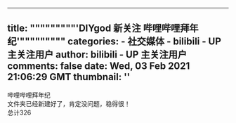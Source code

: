 
---
title: """""""""'DIYgod 新关注 哔哩哔哩拜年纪'"""""""""
categories: 
    - 社交媒体
    - bilibili - UP 主关注用户
author: bilibili - UP 主关注用户
comments: false
date: Wed, 03 Feb 2021 21:06:29 GMT
thumbnail: ''
---

<div>   
哔哩哔哩拜年纪<br>文件夹已经新建好了，肯定没问题，稳得很！<br>总计326  
</div>
            